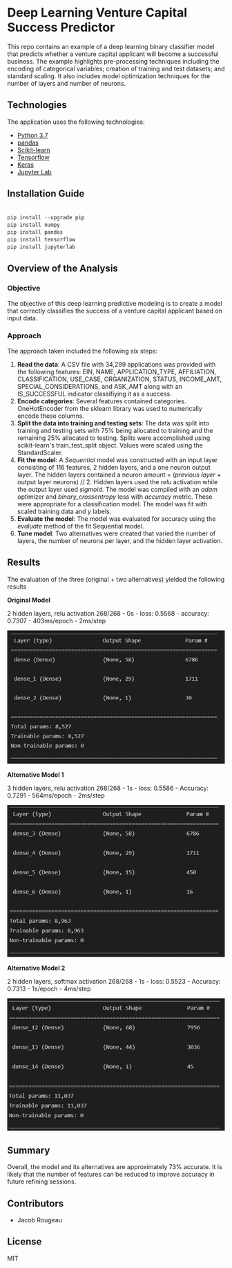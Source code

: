 # Deep Learning Venture Capital Success Predictor

This repo contains an example of a deep learning binary classifier model that predicts whether a venture capital applicant will become a successful business.  The example highlights pre-processing techniques including the encoding of categorical variables; creation of training and test datasets; and standard scaling.  It also includes model optimization techniques for the number of layers and number of neurons.

## Technologies

The application uses the following technologies:

- [Python 3.7](https://www.python.org)
- [pandas](https://pandas.pydata.org/pandas-docs/stable/index.html)
- [Scikit-learn](https://scikit-learn.org/stable/index.html)
- [Tensorflow](https://www.tensorflow.org/)
- [Keras](https://keras.io/about/)
- [Jupyter Lab](https://jupyter.org/)

## Installation Guide

```python

pip install --upgrade pip
pip install numpy
pip install pandas
pip install tensorflow
pip install jupyterlab

```

## Overview of the Analysis

### Objective

The objective of this deep learning predictive modeling is to create a model that correctly classifies the success of a venture capital applicant based on input data.

### Approach

The approach taken included the following six steps:

1. **Read the data**: A CSV file with 34,299 applications was provided with the following features: EIN, NAME, APPLICATION_TYPE, AFFILIATION, CLASSIFICATION, USE_CASE, ORGANIZATION, STATUS, INCOME_AMT, SPECIAL_CONSIDERATIONS, and ASK_AMT along with an IS_SUCCESSFUL indicator classifiying it as a success.
2. **Encode categories**: Several features contained categories. OneHotEncoder from the sklearn library was used to numerically encode these columns.
3. **Split the data into training and testing sets**: The data was split into training and testing sets with 75% being allocated to training and the remaining 25% allocated to testing.  Splits were accomplished using scikit-learn's train_test_split object.  Values were scaled using the StandardScaler.
4. **Fit the model**: A *Sequential* model was constructed with an input layer consisting of 116 features, 2 hidden layers, and a one neuron output layer.  The hidden layers contained a neuron amount = (*previous layer* + output layer neurons) // 2.  Hidden layers used the *relu* activation while the output layer used *sigmoid*. The model was compiled with an *adam* optimizer and *binary_crossentropy* loss with *accuracy* metric.  These were appropriate for a classification model. The model was fit with scaled training data and *y* labels.
5. **Evaluate the model**: The model was evaluated for accuracy using the *evaluate* method of the fit Sequential model.
6. **Tune model**: Two alternatives were created that varied the number of layers, the number of neurons per layer, and the hidden layer activation. 

## Results

The evaluation of the three (original + two alternatives) yielded the following results

**Original Model**

2 hidden layers, relu activation
268/268 - 0s - loss: 0.5568 - accuracy: 0.7307 - 403ms/epoch - 2ms/step

![Screenshot of original model summary](images/original_summary.png)


**Alternative Model 1**

3 hidden layers, relu activation
268/268 - 1s - loss: 0.5586 - Accuracy: 0.7291 - 564ms/epoch - 2ms/step

![Screenshot of alternative 1 model summary](images/alt1_summary.png)


**Alternative Model 2**

2 hidden layers, softmax activation
268/268 - 1s - loss: 0.5523 - Accuracy: 0.7313 - 1s/epoch - 4ms/step

![Screenshot of alternative 2 model summary](images/alt2_summary.png)

## Summary

Overall, the model and its alternatives are approximately 73% accurate.  It is likely that the number of features can be reduced to improve accuracy in future refining sessions.

## Contributors

- Jacob Rougeau

## License

MIT
